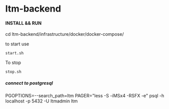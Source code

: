 # ltm-backend

#### INSTALL && RUN

cd ltm-backend/infrastructure/docker/docker-compose/  

to start use  
```
start.sh
```

To stop  
```
stop.sh
```
 
##### connect to postgresql
PGOPTIONS=--search_path=ltm PAGER="less -S -iMSx4 -RSFX -e" psql -h localhost -p 5432 -U ltmadmin ltm
